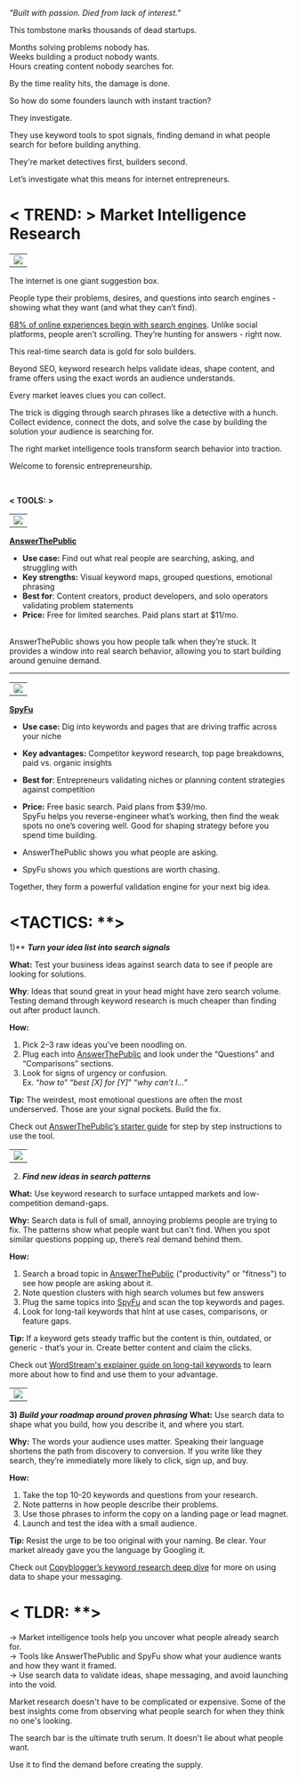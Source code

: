 _"Built with passion. Died from lack of interest."_

This tombstone marks thousands of dead startups.

Months solving problems nobody has.  
Weeks building a product nobody wants.  
Hours creating content nobody searches for.

By the time reality hits, the damage is done.

So how do some founders launch with instant traction?

They investigate.

They use keyword tools to spot signals, finding demand in what people search for before building anything.

They're market detectives first, builders second.

Let’s investigate what this means for internet entrepreneurs.

# < **TREND:** **>** Market Intelligence Research

|                                                                                                                                                                                                                           |
| ------------------------------------------------------------------------------------------------------------------------------------------------------------------------------------------------------------------------- |
| ![](https://lh7-rt.googleusercontent.com/docsz/AD_4nXctCRJsPWK_rp_VtJRMt-Yk_9DTOHyylD2wj_P05amYRhjOj5ElP2gudw0aq4x1gy7RkZpFeJ1bsncobhkkg2HdzjTVftJz7NIuhQYyJujV6BeN6mBhvRsnozpa5XV0s-d_DM4V?key=rPcMn8_F5fYyBESW-PNU305c) |

The internet is one giant suggestion box.

People type their problems, desires, and questions into search engines - showing what they want (and what they can’t find).

​[68% of online experiences begin with search engines](https://click.convertkit-mail2.com/wvuep6pdvlaghkvwpv2h7hn0229xxc8/wnh2hghqk8634zi7/aHR0cHM6Ly93b25kZXJmdWwuaW8vNjgtb2Ytb25saW5lLWV4cGVyaWVuY2VzLWJlZ2luLXdpdGgtYS1zZWFyY2gtZW5naW5lLz91dG1fc291cmNlPWNoYXRncHQuY29t). Unlike social platforms, people aren’t scrolling. They’re hunting for answers - right now.

This real-time search data is gold for solo builders.

Beyond SEO, keyword research helps validate ideas, shape content, and frame offers using the exact words an audience understands.

Every market leaves clues you can collect.

The trick is digging through search phrases like a detective with a hunch. Collect evidence, connect the dots, and solve the case by building the solution your audience is searching for.

The right market intelligence tools transform search behavior into traction.

Welcome to forensic entrepreneurship.

​

**<** **TOOLS:** **>**

|                                                                                                                                                                                                                           |
| ------------------------------------------------------------------------------------------------------------------------------------------------------------------------------------------------------------------------- |
| ![](https://lh7-rt.googleusercontent.com/docsz/AD_4nXdGycn0MzM90pX2gAgpY7viNQjzi7mKJlBhgn97Q2cJlvrcJSaHD1Fz0b86Z6Ti3ppDek-9mhMxb47DCZbwbEBeKJZeTaKEm0X8qqVWBHiHsn9DqmHBJ4nvfuTwN2DZeKjCy4De?key=rPcMn8_F5fYyBESW-PNU305c) |

​[**AnswerThePublic**](https://click.convertkit-mail2.com/wvuep6pdvlaghkvwpv2h7hn0229xxc8/reh8hohm3nzev9b2/aHR0cHM6Ly9hbnN3ZXJ0aGVwdWJsaWMuY29tLw==)​

- **Use case:** Find out what real people are searching, asking, and struggling with
- **Key strengths:** Visual keyword maps, grouped questions, emotional phrasing
- **Best for**: Content creators, product developers, and solo operators validating problem statements
- **Price:** Free for limited searches. Paid plans start at $11/mo.

​  
AnswerThePublic shows you how people talk when they’re stuck. It provides a window into real search behavior, allowing you to start building around genuine demand.

---

|                                                                                                                                                                                                                             |
| --------------------------------------------------------------------------------------------------------------------------------------------------------------------------------------------------------------------------- |
| ![](https://lh7-rt.googleusercontent.com/docsz/AD_4nXdkT6wg84vKjW0xooThVVN3Gic7dv9ZIPz2Gv7HQpWCoadSePrxol1FRzB5I60l_QCRDkd4tS_DnP1HTEGjxmr8Flt4yLZsYR-uk6_KO0_uo6F8sHiOWsSeDWnTY9MihWMo--gaRA?key=rPcMn8_F5fYyBESW-PNU305c) |

​[**SpyFu**](https://click.convertkit-mail2.com/wvuep6pdvlaghkvwpv2h7hn0229xxc8/08hwh9h29qrkwohl/aHR0cHM6Ly93d3cuc3B5ZnUuY29tLw==)​

- **Use case:** Dig into keywords and pages that are driving traffic across your niche
- **Key advantages:** Competitor keyword research, top page breakdowns, paid vs. organic insights
- **Best for**: Entrepreneurs validating niches or planning content strategies against competition
- **Price:** Free basic search. Paid plans from $39/mo.  
SpyFu helps you reverse-engineer what’s working, then find the weak spots no one’s covering well. Good for shaping strategy before you spend time building.

- AnswerThePublic shows you what people are asking.
- SpyFu shows you which questions are worth chasing.

Together, they form a powerful validation engine for your next big idea.
# <**TACTICS:** **>
1)** _**Turn your idea list into search signals**_

**What:** Test your business ideas against search data to see if people are looking for solutions.

**Why**: Ideas that sound great in your head might have zero search volume. Testing demand through keyword research is much cheaper than finding out after product launch.

**How:**
1. Pick 2–3 raw ideas you’ve been noodling on.
2. Plug each into [AnswerThePublic](https://click.convertkit-mail2.com/wvuep6pdvlaghkvwpv2h7hn0229xxc8/reh8hohm3nzev9b2/aHR0cHM6Ly9hbnN3ZXJ0aGVwdWJsaWMuY29tLw==) and look under the “Questions” and “Comparisons” sections.
3. Look for signs of urgency or confusion.  
    Ex. “_how to_” “_best [X] for [Y]_” “_why can’t I…”_

**Tip:** The weirdest, most emotional questions are often the most underserved. Those are your signal pockets. Build the fix.

Check out [AnswerThePublic](https://click.convertkit-mail2.com/wvuep6pdvlaghkvwpv2h7hn0229xxc8/8ghqhoho2knxp2ik/aHR0cHM6Ly9hbnN3ZXJ0aGVwdWJsaWMuemVuZGVzay5jb20vaGMvZW4tdXMvYXJ0aWNsZXMvMTM5MzI3NTQ0NjkyNzUtQW5zd2VyVGhlUHVibGljLVN0YXJ0ZXItR3VpZGU_dXRtX3NvdXJjZT1jaGF0Z3B0LmNvbQ==)’[s starter guide](https://click.convertkit-mail2.com/wvuep6pdvlaghkvwpv2h7hn0229xxc8/l2hehmhlnw7zvvt6/aHR0cHM6Ly9hbnN3ZXJ0aGVwdWJsaWMuemVuZGVzay5jb20vaGMvZW4tdXMvYXJ0aWNsZXMvMTM5MzI3NTQ0NjkyNzUtQW5zd2VyVGhlUHVibGljLVN0YXJ0ZXItR3VpZGU=) for step by step instructions to use the tool.

|                                                                                                                                                                                                                           |
| ------------------------------------------------------------------------------------------------------------------------------------------------------------------------------------------------------------------------- |
| ![](https://lh7-rt.googleusercontent.com/docsz/AD_4nXe9NPvDKejwhGkUWz9FIfj5kgbHT080Lb0qVpayr9o8LtIOAP7RGsrkNH8FwHKiIJcjRbT_5Cjvricvu0OEyqp6mVQhGngRDOYEvbMDB6_O9SI65wMi_ZQMxdGa2nh-Orbmbj2Z?key=rPcMn8_F5fYyBESW-PNU305c) |

2) _**Find new ideas in search patterns**_

**What:** Use keyword research to surface untapped markets and low-competition demand-gaps.

**Why:** Search data is full of small, annoying problems people are trying to fix. The patterns show what people want but can't find. When you spot similar questions popping up, there’s real demand behind them.

**How:**
1. Search a broad topic in [AnswerThePublic](https://click.convertkit-mail2.com/wvuep6pdvlaghkvwpv2h7hn0229xxc8/reh8hohm3nzev9b2/aHR0cHM6Ly9hbnN3ZXJ0aGVwdWJsaWMuY29tLw==) ("productivity" or "fitness") to see how people are asking about it.
2. Note question clusters with high search volumes but few answers
3. Plug the same topics into [SpyFu](https://click.convertkit-mail2.com/wvuep6pdvlaghkvwpv2h7hn0229xxc8/m2h7h5h3qwz707im/aHR0cHM6Ly9zcHlmdS5jb20v) and scan the top keywords and pages.
4. Look for long-tail keywords that hint at use cases, comparisons, or feature gaps.

**Tip:** If a keyword gets steady traffic but the content is thin, outdated, or generic - that’s your in. Create better content and claim the clicks.

Check out [WordStream's explainer guide on long-tail keywords](https://click.convertkit-mail2.com/wvuep6pdvlaghkvwpv2h7hn0229xxc8/dpheh0heornmw7tm/aHR0cHM6Ly93d3cud29yZHN0cmVhbS5jb20vbG9uZy10YWlsLWtleXdvcmRz) to learn more about how to find and use them to your advantage.

|                                                                                                                                                                                                                           |
| ------------------------------------------------------------------------------------------------------------------------------------------------------------------------------------------------------------------------- |
| ![](https://lh7-rt.googleusercontent.com/docsz/AD_4nXcUB6fqT6wg08vPrRs1Y6yKExrtpguxZxz1ugWkaJC3zR9kwst7N56ikz1GLYGaIoZ6JgCUFA7wto2686PMqHmdM9ZNv8NZ76PFgCaw61r-qtVPfDy3VyNiieyfP2ZFjS3Cdq5g?key=rPcMn8_F5fYyBESW-PNU305c) |

**3)** _**Build your roadmap around proven phrasing**_
**What:** Use search data to shape what you build, how you describe it, and where you start.

**Why:** The words your audience uses matter. Speaking their language shortens the path from discovery to conversion. If you write like they search, they’re immediately more likely to click, sign up, and buy.

**How:**
1. Take the top 10-20 keywords and questions from your research.
2. Note patterns in how people describe their problems.
3. Use those phrases to inform the copy on a landing page or lead magnet.
4. Launch and test the idea with a small audience.

**Tip:** Resist the urge to be too original with your naming. Be clear. Your market already gave you the language by Googling it.

Check out [Copyblogger’s keyword research deep dive](https://click.convertkit-mail2.com/wvuep6pdvlaghkvwpv2h7hn0229xxc8/e0hph7h7l5o2wks8/aHR0cHM6Ly9jb3B5YmxvZ2dlci5jb20va2V5d29yZC1yZXNlYXJjaC8=) for more on using data to shape your messaging.
# < **TLDR:** **>
→ Market intelligence tools help you uncover what people already search for.  
→ Tools like AnswerThePublic and SpyFu show what your audience wants and how they want it framed.  
→ Use search data to validate ideas, shape messaging, and avoid launching into the void.

Market research doesn't have to be complicated or expensive. Some of the best insights come from observing what people search for when they think no one's looking.

The search bar is the ultimate truth serum. It doesn't lie about what people want.

Use it to find the demand before creating the supply.